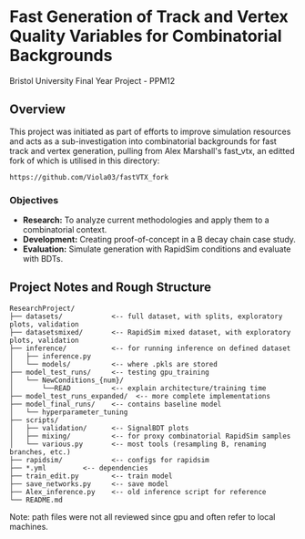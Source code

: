 # Fast Generation of Track and Vertex Quality Variables for Combinatorial Backgrounds
Bristol University Final Year Project - PPM12


## Overview


This project was initiated as part of efforts to improve simulation resources and acts as a sub-investigation into combinatorial backgrounds for fast track and vertex generation, pulling from Alex Marshall's fast_vtx, an editted fork of which is utilised in this directory:

`https://github.com/Viola03/fastVTX_fork`

### Objectives
- **Research:** To analyze current methodologies and apply them to a combinatorial context.
- **Development:** Creating proof-of-concept in a B decay chain case study.
- **Evaluation:** Simulate generation with RapidSim conditions and evaluate with BDTs.

## Project Notes and Rough Structure

```plaintext
ResearchProject/
├── datasets/            <-- full dataset, with splits, exploratory plots, validation
├── datasetsmixed/       <-- RapidSim mixed dataset, with exploratory plots, validation
├── inference/           <-- for running inference on defined dataset
│   ├── inference.py 
│   └── models/          <-- where .pkls are stored
├── model_test_runs/     <-- testing gpu_training
│   └── NewConditions_{num}/
│       └──READ          <-- explain architecture/training time
├── model_test_runs_expanded/  <-- more complete implementations 
├── model_final_runs/    <-- contains baseline model
│   └── hyperparameter_tuning
├── scripts/     
│   ├── validation/      <-- SignalBDT plots
│   ├── mixing/          <-- for proxy combinatorial RapidSim samples
│   └── various.py       <-- most tools (resampling B, renaming branches, etc.)
├── rapidsim/            <-- configs for rapidsim
├── *.yml         <-- dependencies
├── train_edit.py        <-- train model
├── save_networks.py     <-- save model
├── Alex_inference.py    <-- old inference script for reference
└── README.md
```

Note: path files were not all reviewed since gpu and often refer to local machines.
